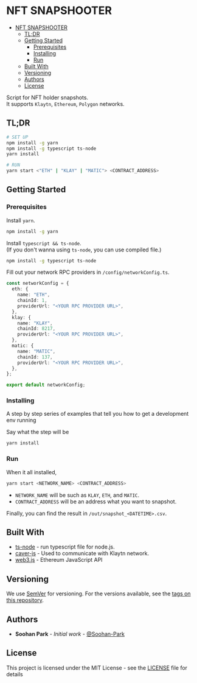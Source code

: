 # NFT SNAPSHOOTER

- [NFT SNAPSHOOTER](#nft-snapshooter)
  - [TL;DR](#tldr)
  - [Getting Started](#getting-started)
    - [Prerequisites](#prerequisites)
    - [Installing](#installing)
    - [Run](#run)
  - [Built With](#built-with)
  - [Versioning](#versioning)
  - [Authors](#authors)
  - [License](#license)

Script for NFT holder snapshots.  
It supports `Klaytn`, `Ethereum`, `Polygon` networks.

## TL;DR

```bash
# SET UP
npm install -g yarn
npm install -g typescript ts-node
yarn install
```

```bash
# RUN
yarn start <"ETH" | "KLAY" | "MATIC"> <CONTRACT_ADDRESS>
```

## Getting Started

### Prerequisites

Install `yarn`.

```bash
npm install -g yarn
```

Install `typescript && ts-node`.  
(If you don't wanna using `ts-node`, you can use compiled file.)

```bash
npm install -g typescript ts-node
```

Fill out your network RPC providers in `/config/networkConfig.ts`.

```typescript
const networkConfig = {
  eth: {
    name: "ETH",
    chainId: 1,
    providerUrl: "<YOUR RPC PROVIDER URL>",
  },
  klay: {
    name: "KLAY",
    chainId: 8217,
    providerUrl: "<YOUR RPC PROVIDER URL>",
  },
  matic: {
    name: "MATIC",
    chainId: 137,
    providerUrl: "<YOUR RPC PROVIDER URL>",
  },
};

export default networkConfig;
```

### Installing

A step by step series of examples that tell you how to get a development env running

Say what the step will be

```bash
yarn install
```

### Run

When it all installed,

```bash
yarn start <NETWORK_NAME> <CONTRACT_ADDRESS>
```

- `NETWORK_NAME` will be such as `KLAY`, `ETH`, and `MATIC`.
- `CONTRACT_ADDRESS` will be an address what you want to snapshot.

Finally, you can find the result in `/out/snapshot_<DATETIME>.csv`.

## Built With

- [ts-node](https://github.com/TypeStrong/ts-node) - run typescript file for node.js.
- [caver-js](https://github.com/klaytn/caver-js) - Used to communicate with Klaytn network.
- [web3.js](https://github.com/ChainSafe/web3.js) - Ethereum JavaScript API

## Versioning

We use [SemVer](http://semver.org/) for versioning. For the versions available, see the [tags on this repository](https://github.com/Soohan-Park/nft-snapshooter/tags).

## Authors

- **Soohan Park** - _Initial work_ - [@Soohan-Park](https://github.com/Soohan-Park)

## License

This project is licensed under the MIT License - see the [LICENSE](LICENSE) file for details
